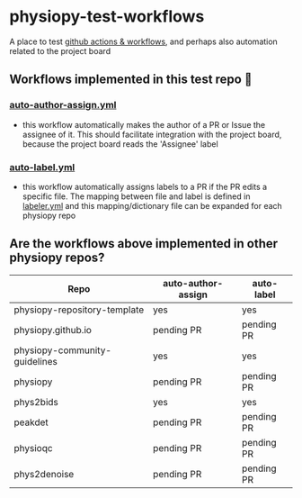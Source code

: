 # physiopy-test-workflows
A place to test [github actions & workflows](https://docs.github.com/en/actions), and perhaps also automation related to the project board 

## Workflows implemented in this test repo :tada:
<!-- Some workflows exist in the physiopy repos that are not listed here -->

### [auto-author-assign.yml](.github/workflows/auto-author-assign.yml) 
- this workflow automatically makes the author of a PR or Issue the assignee of it. This should facilitate integration with the project board, because the project board reads the 'Assignee' label

### [auto-label.yml](.github/workflows/auto-label.yml) 
- this workflow automatically assigns labels to a PR if the PR edits a specific file. The mapping between file and label is defined in [labeler.yml](.github/labeler.yml) and this mapping/dictionary file can be expanded for each physiopy repo 

## Are the workflows above implemented in other physiopy repos?
 
| Repo                         | auto-author-assign | auto-label |
| --                           | --                 | -- |
| physiopy-repository-template | yes                |yes |
| physiopy.github.io           | pending PR         | pending PR |
| physiopy-community-guidelines| yes                |yes |
| physiopy                     | pending PR         | pending PR |
| phys2bids                    | yes                | yes     |
| peakdet                      | pending PR         | pending PR |
| physioqc                     | pending PR         | pending PR |
| phys2denoise                 | pending PR         | pending PR |

